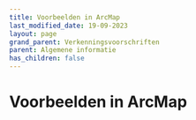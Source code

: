 ```yaml
---
title: Voorbeelden in ArcMap
last_modified_date: 19-09-2023
layout: page
grand_parent: Verkenningsvoorschriften
parent: Algemene informatie
has_children: false
---
```


Voorbeelden in ArcMap
=====================


